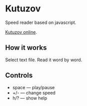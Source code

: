 Kutuzov
=======

Speed reader based on javascript.

[Kutuzov online](http://pik4ez.github.io/kutuzov).

How it works
------------

Select text file. Read it word by word.

Controls
--------

* space — play/pause
* +/-  — change speed
* h/? — show help
